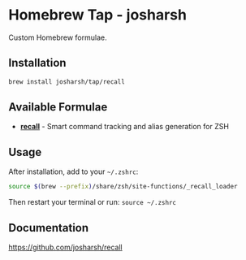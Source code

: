 # Homebrew Tap - josharsh

Custom Homebrew formulae.

## Installation

```bash
brew install josharsh/tap/recall
```

## Available Formulae

- **[recall](https://github.com/josharsh/recall)** - Smart command tracking and alias generation for ZSH

## Usage

After installation, add to your `~/.zshrc`:

```zsh
source $(brew --prefix)/share/zsh/site-functions/_recall_loader
```

Then restart your terminal or run: `source ~/.zshrc`

## Documentation

https://github.com/josharsh/recall

